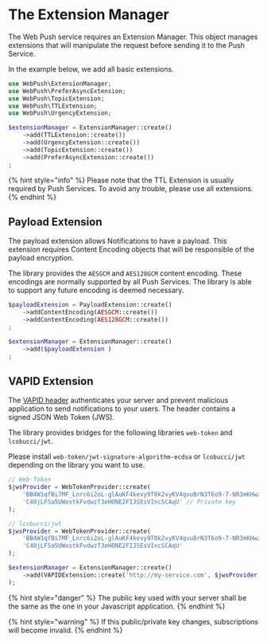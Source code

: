 # The Extension Manager

The Web Push service requires an Extension Manager. This object manages extensions that will manipulate the request before sending it to the Push Service.

In the example below, we add all basic extensions.

```php
use WebPush\ExtensionManager;
use WebPush\PreferAsyncExtension;
use WebPush\TopicExtension;
use WebPush\TTLExtension;
use WebPush\UrgencyExtension;

$extensionManager = ExtensionManager::create()
    ->add(TTLExtension::create())
    ->add(UrgencyExtension::create())
    ->add(TopicExtension::create())
    ->add(PreferAsyncExtension::create())
;
```

{% hint style="info" %}
Please note that the TTL Extension is usually required by Push Services. To avoid any trouble, please use all extensions.
{% endhint %}

## Payload Extension

The payload extension allows Notifications to have a payload. This extension requires Content Encoding objects that will be responsible of the payload encryption.

The library provides the `AESGCM` and `AES128GCM` content encoding. These encodings are normally supported by all Push Services. The library is able to support any future encoding is deemed necessary.

```php
$payloadExtension = PayloadExtension::create()
    ->addContentEncoding(AESGCM::create())
    ->addContentEncoding(AES128GCM::create())
;

$extensionManager = ExtensionManager::create()
    ->add($payloadExtension )
;
```

## VAPID Extension

The [VAPID header](../common-concepts/vapid.md) authenticates your server and prevent malicious application to send notifications to your users. The header contains a signed JSON Web Token \(JWS\).

The library provides bridges for the following libraries `web-token` and `lcobucci/jwt`.

Please install `web-token/jwt-signature-algorithm-ecdsa` or `lcobucci/jwt` depending on the library you want to use.

```php
// Web-Token
$jwsProvider = WebTokenProvider::create(
    'BB4W1qfBi7MF_Lnrc6i2oL-glAuKF4kevy9T0k2vyKV4qvuBrN3T6o9-7-NR3mKHwzDXzD3fe7XvIqIU1iADpGQ', // Public key
    'C40jLFSa5UWxstkFvdwzT3eHONE2FIJSEsVIncSCAqU' // Private key
);

// lcobucci/jwt
$jwsProvider = WebTokenProvider::create(
    'BB4W1qfBi7MF_Lnrc6i2oL-glAuKF4kevy9T0k2vyKV4qvuBrN3T6o9-7-NR3mKHwzDXzD3fe7XvIqIU1iADpGQ',
    'C40jLFSa5UWxstkFvdwzT3eHONE2FIJSEsVIncSCAqU'
);

$extensionManager = ExtensionManager::create()
    ->add(VAPIDExtension::create('http://my-service.com', $jwsProvider)
);
```

{% hint style="danger" %}
The public key used with your server shall be the same as the one in your Javascript application.
{% endhint %}

{% hint style="warning" %}
If this public/private key changes, subscriptions will become invalid.
{% endhint %}

